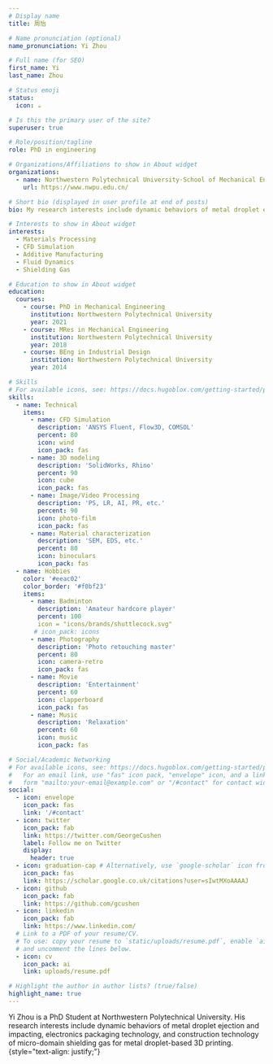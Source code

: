 ```yaml
---
# Display name
title: 周怡

# Name pronunciation (optional)
name_pronunciation: Yi Zhou

# Full name (for SEO)
first_name: Yi
last_name: Zhou

# Status emoji
status:
  icon: ☕️

# Is this the primary user of the site?
superuser: true

# Role/position/tagline
role: PhD in engineering

# Organizations/Affiliations to show in About widget
organizations:
  - name: Northwestern Polytechnical University·School of Mechanical Engineering
    url: https://www.nwpu.edu.cn/

# Short bio (displayed in user profile at end of posts)
bio: My research interests include dynamic behaviors of metal droplet ejection and impacting, electronics packaging technology, and construction technology of micro-domain shielding gas for metal droplet-based 3D printing.

# Interests to show in About widget
interests:
  - Materials Processing
  - CFD Simulation
  - Additive Manufacturing
  - Fluid Dynamics
  - Shielding Gas

# Education to show in About widget
education:
  courses:
    - course: PhD in Mechanical Engineering
      institution: Northwestern Polytechnical University
      year: 2021
    - course: MRes in Mechanical Engineering
      institution: Northwestern Polytechnical University
      year: 2018
    - course: BEng in Industrial Design
      institution: Northwestern Polytechnical University
      year: 2014

# Skills
# For available icons, see: https://docs.hugoblox.com/getting-started/page-builder/#icons
skills:
  - name: Technical
    items:
      - name: CFD Simulation
        description: 'ANSYS Fluent, Flow3D, COMSOL'
        percent: 80
        icon: wind
        icon_pack: fas
      - name: 3D modeling
        description: 'SolidWorks, Rhino'
        percent: 90
        icon: cube
        icon_pack: fas
      - name: Image/Video Processing
        description: 'PS, LR, AI, PR, etc.'
        percent: 90
        icon: photo-film
        icon_pack: fas
      - name: Material characterization
        description: 'SEM, EDS, etc.'
        percent: 80
        icon: binoculars
        icon_pack: fas
  - name: Hobbies
    color: '#eeac02'
    color_border: '#f0bf23'
    items:
      - name: Badminton
        description: 'Amateur hardcore player'
        percent: 100
        icon = "icons/brands/shuttlecock.svg"
       # icon_pack: icons
      - name: Photography
        description: 'Photo retouching master'
        percent: 80
        icon: camera-retro
        icon_pack: fas
      - name: Movie
        description: 'Entertainment'
        percent: 60
        icon: clapperboard
        icon_pack: fas
      - name: Music
        description: 'Relaxation'
        percent: 60
        icon: music
        icon_pack: fas   

# Social/Academic Networking
# For available icons, see: https://docs.hugoblox.com/getting-started/page-builder/#icons
#   For an email link, use "fas" icon pack, "envelope" icon, and a link in the
#   form "mailto:your-email@example.com" or "/#contact" for contact widget.
social:
  - icon: envelope
    icon_pack: fas
    link: '/#contact'
  - icon: twitter
    icon_pack: fab
    link: https://twitter.com/GeorgeCushen
    label: Follow me on Twitter
    display:
      header: true
  - icon: graduation-cap # Alternatively, use `google-scholar` icon from `ai` icon pack
    icon_pack: fas
    link: https://scholar.google.co.uk/citations?user=sIwtMXoAAAAJ
  - icon: github
    icon_pack: fab
    link: https://github.com/gcushen
  - icon: linkedin
    icon_pack: fab
    link: https://www.linkedin.com/
  # Link to a PDF of your resume/CV.
  # To use: copy your resume to `static/uploads/resume.pdf`, enable `ai` icons in `params.yaml`,
  # and uncomment the lines below.
  - icon: cv
    icon_pack: ai
    link: uploads/resume.pdf

# Highlight the author in author lists? (true/false)
highlight_name: true
---
```


Yi Zhou is a PhD Student at Northwestern Polytechnical University. His research interests include dynamic behaviors of metal droplet ejection and impacting, electronics packaging technology, and construction technology of micro-domain shielding gas for metal droplet-based 3D printing.
{style="text-align: justify;"}
